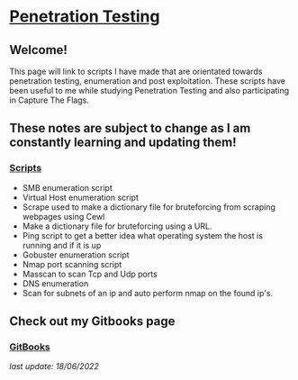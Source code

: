 # [Penetration Testing](https://h1dz.github.io/Pen-Testing/)  


## **Welcome!**
 

This page will link to scripts I have made that are orientated towards penetration testing, enumeration and post exploitation. These scripts have been useful to me while studying Penetration Testing and also participating in Capture The Flags. 

## These notes are subject to change as I am constantly learning and updating them!              

### [Scripts](https://github.com/h1dz/Pen-Testing/tree/Scripts) 
- SMB enumeration script
- Virtual Host enumeration script 
- Scrape used to make a dictionary file for bruteforcing from scraping webpages using Cewl
- Make a dictionary file for bruteforcing using a URL.
- Ping script to get a better idea what operating system the host is running and if it is up
- Gobuster enumeration script  
- Nmap port scanning script 
- Masscan to scan Tcp and Udp ports
- DNS enumeration
- Scan for subnets of an ip and auto perform nmap on the found ip's.

## Check out my Gitbooks page
### [GitBooks](https://h1dz.gitbook.io/pen-testing/)  
  
    
   
_last update: 18/06/2022_
